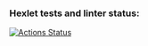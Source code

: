 ### Hexlet tests and linter status:
[![Actions Status](https://github.com/Shaman4u/php-project-lvl1/workflows/hexlet-check/badge.svg)](https://github.com/Shaman4u/php-project-lvl1/actions)